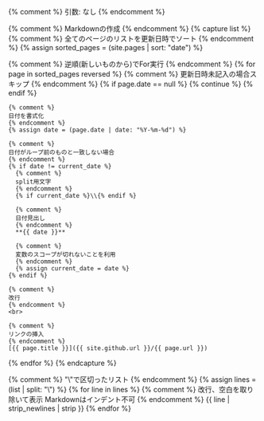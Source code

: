 {% comment %}
引数: なし
{% endcomment %}

{% comment %}
Markdownの作成
{% endcomment %}
{% capture list %}
  {% comment %}
  全てのページのリストを更新日時でソート
  {% endcomment %}
  {% assign sorted_pages = (site.pages | sort: "date") %}

  {% comment %}
  逆順(新しいものから)でFor実行
  {% endcomment %}
  {% for page in sorted_pages reversed %}
    {% comment %}
    更新日時未記入の場合スキップ
    {% endcomment %}
    {% if page.date == null %}
      {% continue %}
    {% endif %}

    {% comment %}
    日付を書式化
    {% endcomment %}
    {% assign date = (page.date | date: "%Y-%m-%d") %}

    {% comment %}
    日付がループ前のものと一致しない場合
    {% endcomment %}
    {% if date != current_date %}
      {% comment %}
      split用文字
      {% endcomment %}
      {% if current_date %}\\{% endif %}

      {% comment %}
      日付見出し
      {% endcomment %}
      **{{ date }}**

      {% comment %}
      変数のスコープが切れないことを利用
      {% endcomment %}
      {% assign current_date = date %}
    {% endif %}

    {% comment %}
    改行
    {% endcomment %}
    <br>

    {% comment %}
    リンクの挿入
    {% endcomment %}
    [{{ page.title }}]({{ site.github.url }}/{{ page.url }})
  {% endfor %}
{% endcapture %}

{% comment %}
"\\"で区切ったリスト
{% endcomment %}
{% assign lines = (list | split: "\\") %}
{% for line in lines %}
{% comment %}
改行、空白を取り除いて表示
Markdownはインデント不可
{% endcomment %}
{{ line | strip_newlines | strip }}
{% endfor %}
